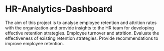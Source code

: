 # HR-Analytics-Dashboard
The aim of this project is to analyse employee retention and attrition rates with the organization and provide insights to the HR team for developing effective retention strategies. Employee turnover and attrition.  Evaluate the effectiveness of existing retention strategies. Provide recommendations to improve employee retention.
